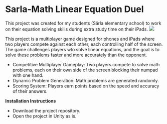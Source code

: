 # Sarla-Math Linear Equation Duel

This project was created for my students (Särla elementary school) to work on their equation solving skills during extra study time on their iPads.
<kbd>
![](https://github.com/FightingFalcon/Sarla-Math-Equation-Duel-Unity3D/blob/main/gif.gif)
</kbd>

This project is a multiplayer game designed for phones and iPads where two players compete against each other, each controlling half of the screen. The game challenges players wto solve linear equations, and the goal is to solve these problems faster and more accurately than the opponent.

* Competitive Multiplayer Gameplay: Two players compete to solve math problems, each on their own side of the screen blocking their numpad with one hand.
* Dynamic Problem Generation: Math problems are generated randomly.
* Scoring System: Players earn points based on the speed and accuracy of their answers.

**Installation Instructions**
* Download the project repository.
* Open the project in Unity as is.
